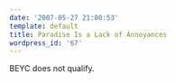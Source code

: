 ```yaml
---
date: '2007-05-27 21:00:53'
template: default
title: Paradise Is a Lack of Annoyances
wordpress_id: '67'
---
```


BEYC does not qualify.
